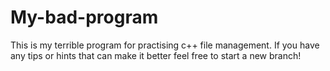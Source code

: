 # My-bad-program
This is my terrible program for practising c++ file management.
If you have any tips or hints that can make it better feel free to start a new branch!
